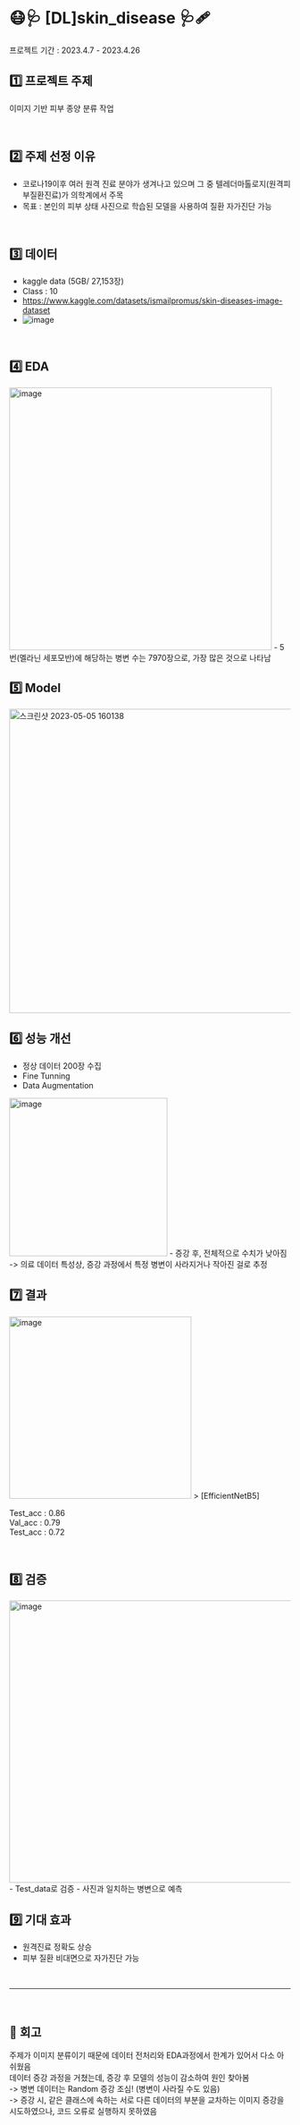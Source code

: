 # 😷🩺 [DL]skin_disease 🩺🩹
프로젝트 기간 : 2023.4.7 - 2023.4.26
</br>

## 1️⃣ 프로젝트 주제

이미지 기반 피부 종양 분류 작업

</br>

## 2️⃣ 주제 선정 이유
- 코로나19이후 여러 원격 진료 분야가 생겨나고 있으며 그 중 텔레더마톨로지(원격피부질환진료)가 의학계에서 주목
- 목표 : 본인의 피부 상태 사진으로 학습된 모델을 사용하여 질환 자가진단 가능

</br>

## 3️⃣ 데이터
- kaggle data (5GB/ 27,153장)
- Class : 10
- https://www.kaggle.com/datasets/ismailpromus/skin-diseases-image-dataset
- ![image](https://user-images.githubusercontent.com/122995812/236394051-2eddc46a-8093-4774-87a8-db1f91bc5d40.png)

</br>

## 4️⃣ EDA
<img width="470" alt="image" src="https://user-images.githubusercontent.com/122995812/236394244-a0415a56-7959-4c07-b3a7-814c8ed7b8a6.png">
- 5번(멜라닌 세포모반)에 해당하는 병변 수는 7970장으로, 가장 많은 것으로 나타남

</br>

## 5️⃣ Model
<img width="544" alt="스크린샷 2023-05-05 160138" src="https://user-images.githubusercontent.com/122995812/236396413-4c0886cb-481f-47d0-9827-8ac87935eab3.png">



</br>

## 6️⃣ 성능 개선

- 정상 데이터 200장 수집
- Fine Tunning
- Data Augmentation
<img width="283" alt="image" src="https://user-images.githubusercontent.com/122995812/236395757-d981092e-6813-4d75-a317-b993c74161a4.png">
- 증강 후, 전체적으로 수치가 낮아짐 
-> 의료 데이터 특성상, 증강 과정에서 특정 병변이 사라지거나 작아진 걸로 추정

</br>

## 7️⃣ 결과

<img width="326" alt="image" src="https://user-images.githubusercontent.com/122995812/236398587-f7be1dc8-edda-476f-8881-9f7c52467af5.png">
> [EfficientNetB5]

Test_acc : 0.86 </br>
Val_acc : 0.79 </br>
Test_acc : 0.72 </br>

</br>

## 8️⃣ 검증
<img width="505" alt="image" src="https://user-images.githubusercontent.com/122995812/236396785-3aec873b-b029-4f37-bac0-71634c0d17c3.png">
- Test_data로 검증
- 사진과 일치하는 병변으로 예측

</br>

## 9️⃣ 기대 효과
- 원격진료 정확도 상승
- 피부 질환 비대면으로 자가진단 가능

</br>

---
</br>

## 🤔 회고
주제가 이미지 분류이기 때문에 데이터 전처리와 EDA과정에서 한계가 있어서 다소 아쉬웠음 </br>
데이터 증강 과정을 거쳤는데, 증강 후 모델의 성능이 감소하여 원인 찾아봄 </br>
-> 병변 데이터는 Random 증강 조심! (병변이 사라질 수도 있음) </br>
-> 증강 시, 같은 클래스에 속하는 서로 다른 데이터의 부분을 교차하는 이미지 증강을 시도하였으나, 코드  오류로 실행하지 못하였음 </br>

